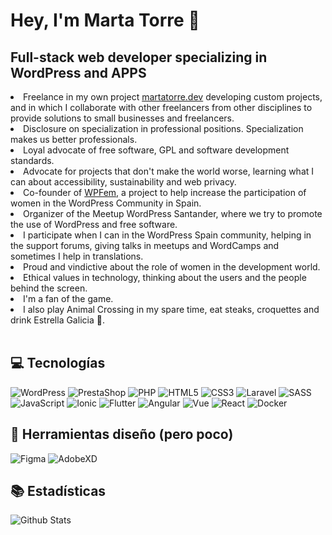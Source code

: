 ### <h1>  Hey, I'm Marta Torre 👋 </h1>

<h2> Full-stack web developer specializing in WordPress and APPS </h2>


<li>Freelance in my own project <a href="https://martatorre.dev" target="_blank">martatorre.dev</a> developing custom projects, and in which I collaborate with other freelancers from other disciplines to provide solutions to small businesses and freelancers.</li>
<li>Disclosure on specialization in professional positions. Specialization makes us better professionals.</li>
<li>Loyal advocate of free software, GPL and software development standards.</li>
<li>Advocate for projects that don't make the world worse, learning what I can about accessibility, sustainability and web privacy.</li>
<li>Co-founder of <a href="https://wpfem.org" target="_blank">WPFem,</a> a project to help increase the participation of women in the WordPress Community in Spain.</li>
<li>Organizer of the Meetup WordPress Santander, where we try to promote the use of WordPress and free software.</li>
<li>I participate when I can in the WordPress Spain community, helping in the support forums, giving talks in meetups and WordCamps and sometimes I help in translations.</li>
<li>Proud and vindictive about the role of women in the development world.</li>
<li>Ethical values in technology, thinking about the users and the people behind the screen.</li> <li>I'm a fan of the game. </li>
<li>I also play Animal Crossing in my spare time, eat steaks, croquettes and drink Estrella Galicia 🍻.</li></br>

## 💻 Tecnologías

![WordPress](https://img.shields.io/badge/-WordPress-21759B?style=plastic&logo=wordpress&logoColor=white)
![PrestaShop](https://img.shields.io/badge/-PrestaShop-DF0067?style=plastic&logo=prestashop&logoColor=white)
![PHP](https://img.shields.io/badge/-PHP-777BB4?style=plastic&logo=php&logoColor=white)
![HTML5](https://img.shields.io/badge/-HTML5-E34F26?style=plastic&logo=html5&logoColor=white)
![CSS3](https://img.shields.io/badge/-CSS3-1572B6?style=plastic&logo=css3&logoColor=white)
![Laravel](https://img.shields.io/badge/-Laravel-FF2D20?style=plastic&logo=laravel&logoColor=white)
![SASS](https://img.shields.io/badge/-SASS-CC6699?style=plastic&logo=sass&logoColor=white) </br>
![JavaScript](https://img.shields.io/badge/-JavaScript-F7DF1E?style=plastic&logo=JavaScript&logoColor=black)
![Ionic](https://img.shields.io/badge/-Ionic-3880FF?style=plastic&logo=ionic&logoColor=black)
![Flutter](https://img.shields.io/badge/-Flutter-02569B?style=plastic&logo=flutter&logoColor=white)
![Angular](https://img.shields.io/badge/-Angular-DD0031?style=plastic&logo=angular)
![Vue](https://img.shields.io/badge/-Vue-4FC08D?style=plastic&logo=vue.js&logoColor=white)
![React](https://img.shields.io/badge/-React-61DAFB?style=plastic&logo=react&logoColor=white)
![Docker](https://img.shields.io/badge/-Docker-2496ED?style=plastic&logo=docker&logoColor=white)

## 🎨 Herramientas diseño (pero poco)
![Figma](https://img.shields.io/badge/-Figma-F24E1E?style=plastic&logo=figma&logoColor=white)
![AdobeXD](https://img.shields.io/badge/-Adobe%20XD-FF26BE?style=flat&logo=Adobe%20XD&logoColor=white)

## 📚 Estadísticas
![Github Stats](https://github-readme-stats.vercel.app/api?username=martatorredev&count_private=true&show_icons=true&include_all_commits=true)


<!--
**MartaTorredev/martatorredev** is a ✨ _special_ ✨ repository because its `README.md` (this file) appears on your GitHub profile.

Here are some ideas to get you started:

- 🔭 I’m currently working on ...
- 🌱 I’m currently learning ...
- 👯 I’m looking to collaborate on ...
- 🤔 I’m looking for help with ...
- 💬 Ask me about ...
- 📫 How to reach me: ...
- 😄 Pronouns: ...
- ⚡ Fun fact: ...
-->
